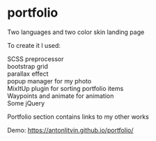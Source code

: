 # portfolio

Two languages and two color skin landing page

To create it I used:

SCSS preprocessor<br>
bootstrap grid<br>
parallax effect<br>
popup manager for my photo<br>
MixItUp plugin for sorting portfolio items<br>
Waypoints and animate for animation<br>
Some jQuery<br>

Portfolio section contains links to my other works

Demo: https://antonlitvin.github.io/portfolio/
